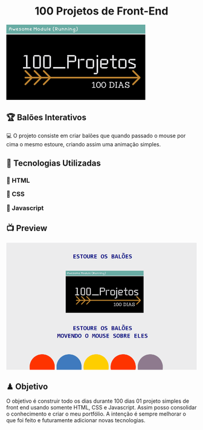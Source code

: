 <h1 align="center">100 Projetos de Front-End</h1>
<img alt="100projetos" title="logomarca" src="./logo2.png">
<h2> 🏆 Balões Interativos</h2>
<p>
 💻 O projeto consiste em criar balões que quando passado
o mouse por cima o mesmo estoure, criando assim uma animação simples.
</p>
<h2> 🚀 Tecnologias Utilizadas</h2>
<h3>
<p> 🎈 HTML</p>
<p> 🎈 CSS</p>
<p> 🎈 Javascript</p>
</h3>
<h2> 📺 Preview</h2>
<img src="./projeto1.gif">
<h2> ♟ Objetivo</h2>
<p>
O objetivo é construir todo os dias durante 100 dias 01 projeto simples de front end usando somente HTML, CSS e Javascript. Assim posso consolidar o conhecimento e criar o meu portfólio. A intenção é sempre melhorar o que foi feito e futuramente adicionar novas tecnologias.
</p>